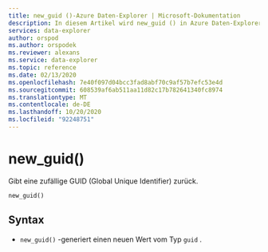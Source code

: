 ```yaml
---
title: new_guid ()-Azure Daten-Explorer | Microsoft-Dokumentation
description: In diesem Artikel wird new_guid () in Azure Daten-Explorer beschrieben.
services: data-explorer
author: orspod
ms.author: orspodek
ms.reviewer: alexans
ms.service: data-explorer
ms.topic: reference
ms.date: 02/13/2020
ms.openlocfilehash: 7e40f097d04bcc3fad8abf70c9af57b7efc53e4d
ms.sourcegitcommit: 608539af6ab511aa11d82c17b782641340fc8974
ms.translationtype: MT
ms.contentlocale: de-DE
ms.lasthandoff: 10/20/2020
ms.locfileid: "92248751"
---
```

# <a name="new_guid"></a>new_guid()

Gibt eine zufällige GUID (Global Unique Identifier) zurück.

```kusto
new_guid()
```

## <a name="syntax"></a>Syntax

* `new_guid()` -generiert einen neuen Wert vom Typ `guid` .